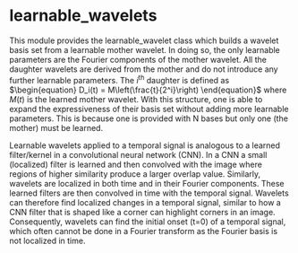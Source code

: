 # learnable_wavelets

This module provides the learnable_wavelet class which builds a wavelet basis set from a learnable mother wavelet.
In doing so, the only learnable parameters are the Fourier components of the mother wavelet.
All the daughter wavelets are derived from the mother and do not introduce any further learnable parameters.
The $i^\text{th}$ daughter is defined as
$\begin{equation}
    D_i(t) = M\left(\frac{t}{2^i}\right)
\end{equation}$
where $M(t)$ is the learned mother wavelet.
With this structure, one is able to expand the expressiveness of their basis set without adding more learnable parameters.
This is because one is provided with N bases but only one (the mother) must be learned.


Learnable wavelets applied to a temporal signal is analogous to a learned filter/kernel in a convolutional neural network (CNN).
In a CNN a small (localized) filter is learned and then convolved with the image where regions of higher similarity produce a larger overlap value.
Similarly, wavelets are localized in both time and in their Fourier components.
These learned filters are then convolved in time with the temporal signal.
Wavelets can therefore find localized changes in a temporal signal, similar to how a CNN filter that is shaped like a corner can highlight corners in an image.
Consequently, wavelets can find the initial onset (t=0) of a temporal signal, which often cannot be done in a Fourier transform as the Fourier basis is not localized in time.

